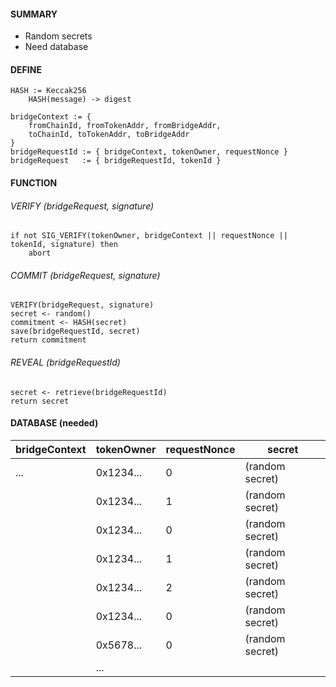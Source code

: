 ####  SUMMARY
- Random secrets
- Need database

#### DEFINE
```
HASH := Keccak256
    HASH(message) -> digest

bridgeContext := {
    fromChainId, fromTokenAddr, fromBridgeAddr,
    toChainId, toTokenAddr, toBridgeAddr
}
bridgeRequestId := { bridgeContext, tokenOwner, requestNonce }
bridgeRequest   := { bridgeRequestId, tokenId }
```

#### FUNCTION
###### VERIFY (bridgeRequest, signature)
```
if not SIG_VERIFY(tokenOwner, bridgeContext || requestNonce || tokenId, signature) then
    abort
```

###### COMMIT (bridgeRequest, signature)
```
VERIFY(bridgeRequest, signature)
secret <- random()
commitment <- HASH(secret)
save(bridgeRequestId, secret)
return commitment
```

###### REVEAL (bridgeRequestId)
```
secret <- retrieve(bridgeRequestId)
return secret
```

#### DATABASE (needed)
| bridgeContext | tokenOwner | requestNonce | secret          |
| ------------- | ---------- | ------------ | --------------- |
| ...           | 0x1234...  | 0            | (random secret) |
|               | 0x1234...  | 1            | (random secret) |
|               | 0x1234...  | 0            | (random secret) |
|               | 0x1234...  | 1            | (random secret) |
|               | 0x1234...  | 2            | (random secret) |
|               | 0x1234...  | 0            | (random secret) |
|               | 0x5678...  | 0            | (random secret) |
|               | ...        |              |                 |
